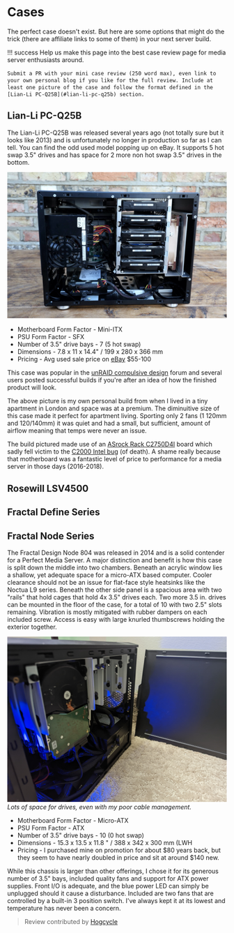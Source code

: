 # Cases

The perfect case doesn't exist. But here are some options that might do the trick (there are affiliate links to some of them) in your next server build.

!!! success
    Help us make this page into the best case review page for media server enthusiasts around. 
    
    Submit a PR with your mini case review (250 word max), even link to your own personal blog if you like for the full review. Include at least one picture of the case and follow the format defined in the [Lian-Li PC-Q25B](#lian-li-pc-q25b) section.

## Lian-Li PC-Q25B

The Lian-Li PC-Q25B was released several years ago (not totally sure but it looks like 2013) and is unfortunately no longer in production so far as I can tell. You can find the odd used model popping up on eBay. It supports 5 hot swap 3.5" drives and has space for 2 more non hot swap 3.5" drives in the bottom.

![lian-li-pcq25b](../images/q25b.jpg)

* Motherboard Form Factor - Mini-ITX
* PSU Form Factor - SFX
* Number of 3.5" drive bays - 7 (5 hot swap)
* Dimensions - 7.8 x 11 x 14.4" / 199 x 280 x 366 mm
* Pricing - Avg used sale price on [eBay](https://www.ebay.com/sch/i.html?_from=R40&_nkw=lian+li+pc-q25b&_sacat=0&rt=nc&LH_Sold=1&LH_Complete=1) $55-100

This case was popular in the [unRAID compulsive design](https://www.google.com/search?q=lian+li+pc+q25b+site:forums.unraid.net&sxsrf=ALeKk010EUCoKTRzD-kvP21muTqzIAtB5w:1609223374686&sa=X&ved=2ahUKEwjc0fKcyPLtAhWIq1kKHSnfCPEQrQIoBHoECAcQBQ&biw=1532&bih=1158) forum and several users posted successful builds if you're after an idea of how the finished product will look.

The above picture is my own personal build from when I lived in a tiny apartment in London and space was at a premium. The diminuitive size of this case made it perfect for apartment living. Sporting only 2 fans (1 120mm and 120/140mm) it was quiet and had a small, but sufficient, amount of airflow meaning that temps were never an issue. 

The build pictured made use of an [ASrock Rack C2750D4I](https://www.asrockrack.com/general/productdetail.asp?Model=C2750D4I#Specifications) board which sadly fell victim to the [C2000 Intel bug](http://forum.asrock.com/forum_posts.asp?TID=4376&title=intels-atom-c2000-chips-are-bricking-products) (of death). A shame really because that motherboard was a fantastic level of price to performance for a media server in those days (2016-2018).

## Rosewill LSV4500



## Fractal Define Series

## Fractal Node Series

The Fractal Design Node 804 was released in 2014 and is a solid contender for a Perfect Media Server. A major distinction and benefit is how this case is split down the middle into two chambers. Beneath an acrylic window lies a shallow, yet adequate space for a micro-ATX based computer. Cooler clearance should not be an issue for flat-face style heatsinks like the Noctua L9 series. Beneath the other side panel is a spacious area with two "rails" that hold cages that hold 4x 3.5" drives each. Two more 3.5 in. drives can be mounted in the floor of the case, for a total of 10 with two 2.5" slots remaining. Vibration is mostly mitigated with rubber dampers on each included screw. Access is easy with large knurled thumbscrews holding the exterior together. 

![fractal-node-804](../images/node804.jpg)
_Lots of space for drives, even with my poor cable management._

* Motherboard Form Factor - Micro-ATX
* PSU Form Factor - ATX
* Number of 3.5" drive bays - 10 (0 hot swap)
* Dimensions - 15.3 x 13.5 x 11.8 " /  388 x 342 x 300  mm (LWH
* Pricing - I purchased mine on promotion for about $80 years back, but they seem to have nearly doubled in price and sit at around $140 new.

While this chassis is larger than other offerings, I chose it for its generous number of 3.5" bays, included quality fans and support for ATX power supplies. Front I/O is adequate, and the blue power LED can simply be unplugged should it cause a disturbance. Included are two fans that are controlled by a built-in 3 position switch. I've always kept it at its lowest and temperature has never been a concern.

> Review contributed by [Hogcycle](https://github.com/hogcycle)

